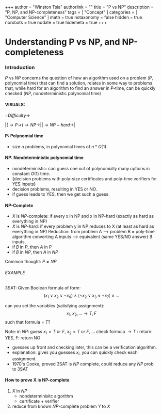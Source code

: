 +++
author = "Winston Tsia"
authorlink = ""
title = "P vs NP"
description = "P, NP, and NP-completeness"
tags = [
    "Concept"
]
categories = [
    "Computer Science"
]
math = true
notaxonomy = false
hidden = true
norobots = true
nodate = true
hidemeta = true
+++

# Understanding P vs NP, and NP-completeness

### Introduction
$P$ vs $NP$ concerns the question of how an algorithm used on a problem ($P$, polynomial time) that can find a solution, relates in some way to problems that, while hard for an algorithm to find an answer in $P$-time, can be quickly checked ($NP$, nondeterministic polynomial time)

#### VISUALS:
$-Difficulty \to$

$|(\to P \to)\to NP \to||\to NP-hard \to|$

#### P: Polynomial time
- size $n$ problems, in polynomial times of $n*O(1)$.

#### NP: Nondeterministic polynomial time
- nondeterministic: can guess one out of polynomially many options in constant $O(1)$ time.
- {decision problems with poly-size certificates and poly-time verifiers for YES inputs}
- decision problems, resulting in YES or NO.
- if guess leads to YES, then we get such a guess.

#### NP-Complete
- $X$ is $NP$-complete: if every x in NP and x in NP-hard (exactly as hard as everything in NP)
- $X$ is $NP$-hard: if every problem y in NP reduces to X (at least as hard as everything in NP)
Reduction: from problem A --> problem B = poly-time algorithm converting A inputs --> equivalent (same YES/NO answer) B inputs.
- if $B$ in $P$, then $A$ in $P$
- if $B$ in $NP$, then $A$ in $NP$

Common thought: $P \neq NP$

###### EXAMPLE
3SAT: Given Boolean formula of form: $$(x_1 \lor x_2 \lor \neg x_6) \land (\neg x_2 \lor x_3 \lor \neg x_7) \land ...$$

can you set the variables (satisfying assignment): $$x_1, x_2, ... \to {T, F}$$ such that formula = $T$? 

Note: in $NP$: guess $x_1 = T$ or $F$, $x_2 = T$ or $F$, $...$ check formula $\to T$ : return YES, F: return NO

- guesses up front and checking later, this can be a verification algorithm.
- explanation: gives you guesses $x_i$, you can quickly check each assignment.
- 1970's Cooke, proved 3SAT is $NP$ complete, could reduce any $NP$ prob to 3SAT

#### How to prove X is NP-complete
1. $X$ in $NP$
    - nondeterminisitc algorithm
    - certificate + verifier
2. reduce from known $NP$-complete problem $Y$ to $X$